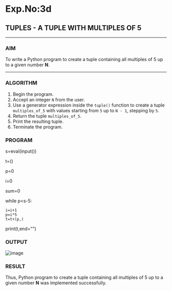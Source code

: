 # Exp.No:3d  
## TUPLES - A TUPLE WITH MULTIPLES OF 5

---

### AIM  
To write a Python program to create a tuple containing all multiples of 5 up to a given number **N**.

---

### ALGORITHM

1. Begin the program.  
2. Accept an integer `N` from the user.  
3. Use a generator expression inside the `tuple()` function to create a tuple `multiples_of_5` with values starting from `5` up to `N - 1`, stepping by `5`.  
4. Return the tuple `multiples_of_5`.  
5. Print the resulting tuple.  
6. Terminate the program.


### PROGRAM
s=eval(input())

t=()

p=0

i=0

sum=0

while p<s-5:

    i=i+1
    p=i*5
    t=t+(p,)
    
print(t,end="")


### OUTPUT
![image](https://github.com/user-attachments/assets/da06de57-457c-498f-a3af-0100b4d66831)


### RESULT
Thus, Python program to create a tuple containing all multiples of 5 up to a given number **N** was implemented successfully.

